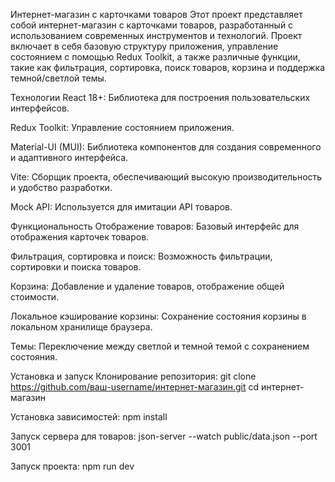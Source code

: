 Интернет-магазин с карточками товаров
Этот проект представляет собой интернет-магазин с карточками товаров, разработанный с использованием современных инструментов и технологий. Проект включает в себя базовую структуру приложения, управление состоянием с помощью Redux Toolkit, а также различные функции, такие как фильтрация, сортировка, поиск товаров, корзина и поддержка темной/светлой темы.

Технологии
React 18+: Библиотека для построения пользовательских интерфейсов.

Redux Toolkit: Управление состоянием приложения.

Material-UI (MUI): Библиотека компонентов для создания современного и адаптивного интерфейса.

Vite: Сборщик проекта, обеспечивающий высокую производительность и удобство разработки.

Mock API: Используется для имитации API товаров.

Функциональность
Отображение товаров: Базовый интерфейс для отображения карточек товаров.

Фильтрация, сортировка и поиск: Возможность фильтрации, сортировки и поиска товаров.

Корзина: Добавление и удаление товаров, отображение общей стоимости.

Локальное кэширование корзины: Сохранение состояния корзины в локальном хранилище браузера.

Темы: Переключение между светлой и темной темой с сохранением состояния.

Установка и запуск
Клонирование репозитория:
git clone https://github.com/ваш-username/интернет-магазин.git
cd интернет-магазин

Установка зависимостей:
npm install

Запуск сервера для товаров:
json-server --watch public/data.json --port 3001

Запуск проекта:
npm run dev
